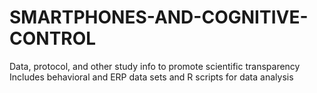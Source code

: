 # SMARTPHONES-AND-COGNITIVE-CONTROL
Data, protocol, and other study info to promote scientific transparency
Includes behavioral and ERP data sets and R scripts for data analysis
